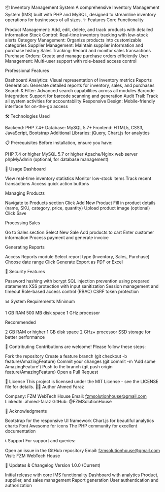 📦 Inventory Management System
A comprehensive Inventory Management System (IMS) built with PHP and MySQL, designed to streamline inventory operations for businesses of all sizes.
✨ Features
Core Functionality

Product Management: Add, edit, delete, and track products with detailed information
Stock Control: Real-time inventory tracking with low-stock alerts
Category Management: Organize products into customizable categories
Supplier Management: Maintain supplier information and purchase history
Sales Tracking: Record and monitor sales transactions
Purchase Orders: Create and manage purchase orders efficiently
User Management: Multi-user support with role-based access control

Professional Features

Dashboard Analytics: Visual representation of inventory metrics
Reports Generation: Generate detailed reports for inventory, sales, and purchases
Search & Filter: Advanced search capabilities across all modules
Barcode Integration: Support for barcode scanning and generation
Audit Trail: Track all system activities for accountability
Responsive Design: Mobile-friendly interface for on-the-go access

🛠️ Technologies Used

Backend: PHP 7.4+
Database: MySQL 5.7+
Frontend: HTML5, CSS3, JavaScript, Bootstrap
Additional Libraries: jQuery, Chart.js for analytics

📋 Prerequisites
Before installation, ensure you have:

PHP 7.4 or higher
MySQL 5.7 or higher
Apache/Nginx web server
phpMyAdmin (optional, for database management)

📱 Usage
Dashboard

View real-time inventory statistics
Monitor low-stock items
Track recent transactions
Access quick action buttons

Managing Products

Navigate to Products section
Click Add New Product
Fill in product details (name, SKU, category, price, quantity)
Upload product image (optional)
Click Save

Processing Sales

Go to Sales section
Select New Sale
Add products to cart
Enter customer information
Process payment and generate invoice

Generating Reports

Access Reports module
Select report type (Inventory, Sales, Purchase)
Choose date range
Click Generate
Export as PDF or Excel

🔐 Security Features

Password hashing with bcrypt
SQL injection prevention using prepared statements
XSS protection with input sanitization
Session management and timeout
Role-based access control (RBAC)
CSRF token protection

📊 System Requirements
Minimum

1 GB RAM
500 MB disk space
1 GHz processor

Recommended

2 GB RAM or higher
1 GB disk space
2 GHz+ processor
SSD storage for better performance

🤝 Contributing
Contributions are welcome! Please follow these steps:

Fork the repository
Create a feature branch (git checkout -b feature/AmazingFeature)
Commit your changes (git commit -m 'Add some AmazingFeature')
Push to the branch (git push origin feature/AmazingFeature)
Open a Pull Request

📝 License
This project is licensed under the MIT License - see the LICENSE file for details.
👨‍💻 Author
Ahmed Faraz

Company: FZM WebTech House
Email: fzmsolutionhouse@gmail.com
LinkedIn: ahmed-faraz
GitHub: @FZMSolutionHouse

🙏 Acknowledgments

Bootstrap for the responsive UI framework
Chart.js for beautiful analytics charts
Font Awesome for icons
The PHP community for excellent documentation

📞 Support
For support and queries:

Open an issue in the GitHub repository
Email: fzmsolutionhouse@gmail.com
Visit: FZM WebTech House

🔄 Updates & Changelog
Version 1.0.0 (Current)

Initial release with core IMS functionality
Dashboard with analytics
Product, supplier, and sales management
Report generation
User authentication and authorization
